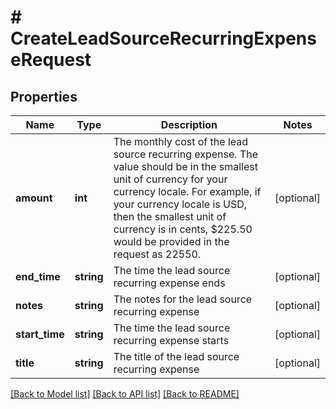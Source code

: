# # CreateLeadSourceRecurringExpenseRequest

## Properties

Name | Type | Description | Notes
------------ | ------------- | ------------- | -------------
**amount** | **int** | The monthly cost of the lead source recurring expense. The value should be in the smallest unit of currency for your currency locale. For example, if your currency locale is USD, then the smallest unit of currency is in cents, $225.50 would be provided in the request as 22550. | [optional]
**end_time** | **string** | The time the lead source recurring expense ends | [optional]
**notes** | **string** | The notes for the lead source recurring expense | [optional]
**start_time** | **string** | The time the lead source recurring expense starts | [optional]
**title** | **string** | The title of the lead source recurring expense | [optional]

[[Back to Model list]](../../README.md#models) [[Back to API list]](../../README.md#endpoints) [[Back to README]](../../README.md)

